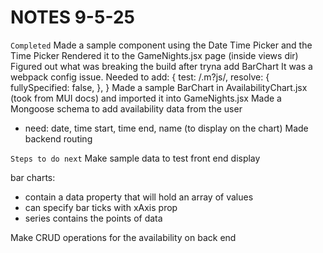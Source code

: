 # NOTES 9-5-25 #

`Completed`
Made a sample component using the Date Time Picker and the Time Picker
Rendered it to the GameNights.jsx page (inside views dir)
Figured out what was breaking the build after tryna add BarChart 
It was a webpack config issue. Needed to add:
  {
    test: /\.m?js/,
    resolve: {
      fullySpecified: false,
    },
  }
Made a sample BarChart in AvailabilityChart.jsx (took from MUI docs) and imported it into GameNights.jsx
Made a Mongoose schema to add availability data from the user
- need: date, time start, time end, name (to display on the chart)
Made backend routing 

`Steps to do next`
Make sample data to test front end display

bar charts:
- contain a data property that will hold an array of values
- can specify bar ticks with xAxis prop
- series contains the points of data


Make CRUD operations for the availability on back end


